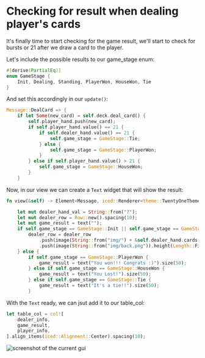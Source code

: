 # Checking for result when dealing player's cards

It's finally time to start checking for the game result, we'll start to check for bursts or 21 after we draw a card to the player.

Let's include the possible results to our game_stage enum:

```rust
#[derive(PartialEq)]
enum GameStage {
    Init, Dealing, Standing, PlayerWon, HouseWon, Tie
}
```

And set this accordingly in our `update()`:
```rust
Message::DealCard => {
    if let Some(new_card) = self.deck.deal_card() {
        self.player_hand.push(new_card);
        if self.player_hand.value() == 21 {
            if self.dealer_hand.value() == 21 {
                self.game_stage = GameStage::Tie;
            } else {
                self.game_stage = GameStage::PlayerWon;
            }
        } else if self.player_hand.value() > 21 {
            self.game_stage = GameStage::HouseWon;
        }
    }
```

Now, in our view we can create a `Text` widget that will show the result:

```rust
fn view(&self) -> Element<Message, iced::Renderer<theme::TwentyOneTheme>> {

    let mut dealer_hand_val = String::from("?");
    let mut dealer_row = Row::new().spacing(10);
    let mut game_result = text("");
    if self.game_stage == GameStage::Init || self.game_stage == GameStage::Dealing {
        dealer_row = dealer_row
            .push(image(String::from("img/") + &self.dealer_hand.cards[0].get_id() + ".png").height(Length::Fixed(200.)))
            .push(image(String::from("img/back.png")).height(Length::Fixed(200.)));
    } else {
        if self.game_stage == GameStage::PlayerWon {
            game_result = text("You won!!! Congrats :)").size(50);
        } else if self.game_stage == GameStage::HouseWon {
            game_result = text("You Lost!").size(50);
        } else if self.game_stage == GameStage::Tie {
            game_result = text("It's a tie!!").size(50);
        }
```

With the `Text` ready, we can jsut add it to our table_col:

```rust
let table_col = col![
    dealer_info,
    game_result,
    player_info,
].align_items(iced::Alignment::Center).spacing(10);
```

![screenshot of the current gui](/img/14check_result_dealing.jpg)
